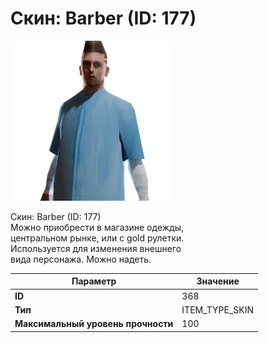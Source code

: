 # Скин: Barber (ID: 177)

![Item Image](../img/368.webp?raw=true)

Скин: Barber (ID: 177)<br>Можно приобрести в магазине одежды,<br>центральном рынке, или с gold рулетки.<br>Используется для изменения внешнего<br>вида персонажа. Можно надеть.


| Параметр | Значение |
|----------|----------|
| **ID** | 368 |
| **Тип** | ITEM_TYPE_SKIN |
| **Максимальный уровень прочности** | 100 |

